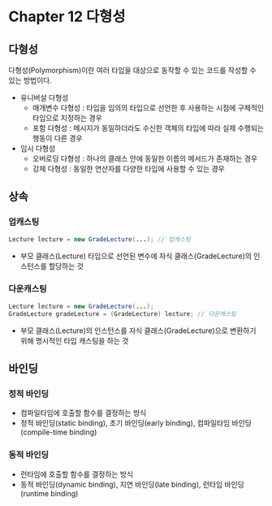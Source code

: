 # Chapter 12 다형성

## 다형성
다형성(Polymorphism)이란 여러 타입을 대상으로 동작할 수 있는 코드를 작성할 수 있는 방법이다.

- 유니버설 다형성
  - 매개변수 다형성 : 타입을 임의의 타입으로 선언한 후 사용하는 시점에 구체적인 타입으로 지정하는 경우
  - 포함 다형성 : 메시지가 동일하더라도 수신한 객체의 타입에 따라 실제 수행되는 행동이 다른 경우
- 임시 다형성
  - 오버로딩 다형성 : 하나의 클래스 안에 동일한 이름의 메서드가 존재하는 경우
  - 강제 다형성 : 동일한 연산자를 다양한 타입에 사용할 수 있는 경우

## 상속
### 업캐스팅

```java
Lecture lecture = new GradeLecture(...); // 업캐스팅
```

- 부모 클래스(Lecture) 타입으로 선언된 변수에 자식 클래스(GradeLecture)의 인스턴스를 할당하는 것

### 다운캐스팅

```java
Lecture lecture = new GradeLecture(...);
GradeLecture gradeLecture = (GradeLecture) lecture; // 다운캐스팅
```

- 부모 클래스(Lecture)의 인스턴스를 자식 클래스(GradeLecture)으로 변환하기 위해 명시적인 타입 캐스팅을 하는 것

## 바인딩
### 정적 바인딩
- 컴파일타임에 호출할 함수를 결정하는 방식
- 정적 바인딩(static binding), 초기 바인딩(early binding), 컴파일타임 바인딩(compile-time binding)

### 동적 바인딩
- 런타임에 호출할 함수를 결정하는 방식
- 동적 바인딩(dynamic binding), 지연 바인딩(late binding), 런타임 바인딩(runtime binding)
